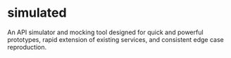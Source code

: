 simulated
=========

An API simulator and mocking tool designed for quick and powerful prototypes, rapid extension of existing services, and consistent edge case reproduction.
